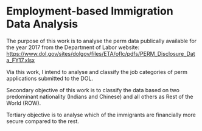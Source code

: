 # Employment-based Immigration Data Analysis

The purpose of this work is to analyse the perm data publically available for the year 2017 from the Department of Labor website: https://www.dol.gov/sites/dolgov/files/ETA/oflc/pdfs/PERM_Disclosure_Data_FY17.xlsx

Via this work, I intend to analyse and classify the job categories of  perm applications submitted to the DOL. 

Secondary objective of this work is to classify the data based on two predominant nationality (Indians and Chinese) and all others as Rest of the World (ROW). 

Tertiary objective is to analyse which of the immigrants are financially more secure compared to the rest. 
